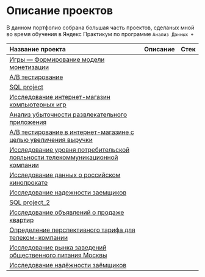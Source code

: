 # Описание проектов

В данном портфолио собрана большая часть проектов, сделаных мной во время обучения в Яндекс Практикум по программе `Анализ Данных +`

| Название проекта |Описание|Стек|
|:-----------------|:-------|:---|
|[Игры — Формирование модели монетизации](https://github.com/KateZaikova/Portfolio/tree/main/Game%20monetization%20model)|
|[A/B тестирование](https://github.com/KateZaikova/Portfolio/tree/main/A_B_test_1)|
|[SQL project](https://github.com/KateZaikova/Portfolio/tree/main/SQL_project)|
|[Исследование интернет-магазин компьютерных игр](https://github.com/KateZaikova/Portfolio/tree/main/Online%20computer%20games%20store)|
|[Анализ убыточности развлекательного приложения](https://github.com/KateZaikova/Portfolio/tree/main/Analysis%20of%20business%20indicators)|
|[A/B тестирование в интернет-магазине с целью увеличения выручки](https://github.com/KateZaikova/Portfolio/tree/main/A_B_test_2)|
|[Исследование уровня потребительской лояльности телекоммуникационной компании](https://github.com/KateZaikova/Portfolio/tree/main/Consumer%20Loyalty%20Research)|
|[Исследование данных о российском кинопрокате](https://github.com/KateZaikova/Portfolio/tree/main/Film%20Distribution%20Research)|
|[Исследование надежности заемщиков]()|
|[SQL project_2]()|
|[Исследование объявлений о продаже квартир]()|
|[Определение перспективного тарифа для телеком-компании]()|
|[Исследование рынка заведений общественного питания Москвы]()|
|[Исследование надёжности заёмщиков]()|
